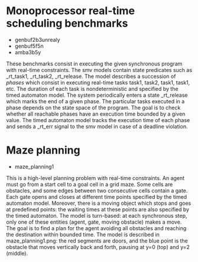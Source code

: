 # Monoprocessor real-time scheduling benchmarks
- genbuf2b3unrealy
- genbuf5f5n
- amba3b5y

These benchmarks consist in executing the given synchronous program with real-time constraints.
The smv models contain state predicates such as _rt_task1, _rt_task2, _rt_release. 
The model describes a succession of _phases_ which consist in executing real-time tasks task1, task2, task1, task1, etc. 
The duration of each task is nondeterministic and specified by the timed automaton model.
The system periodically enters a state _rt_release which marks the end of a given phase.
The particular tasks executed in a phase depends on the state space of the program.
The goal is to check whether all reachable phases have an execution time bounded by a given value.
The timed automaton model tracks the execution time of each phase and sends a _rt_err signal to the smv model in case of a deadline violation.

# Maze planning
- maze_planning1

This is a high-level planning problem with real-time constraints.
An agent must go from a start cell to a goal cell in a grid maze. Some cells are obstacles,
and some edges between two consecutive cells contain a gate. Each gate opens and closes
at different time points specified by the timed automaton model.
Moreover, there is a moving object which stops and goes at predefined points:
the waiting times at these points are also specified by the timed automaton.
The model is turn-based: at each synchronous step, only one of these entities (agent, gate, moving obstacle)
makes a move.
The goal is to find a plan for the agent avoiding all obstacles and reaching the destination within bounded time.
The model is described in maze_planning1.png: the red segments are doors, and the blue point is the obstacle that moves
vertically back and forth, pausing at y=0 (top) and y=2 (middle).   